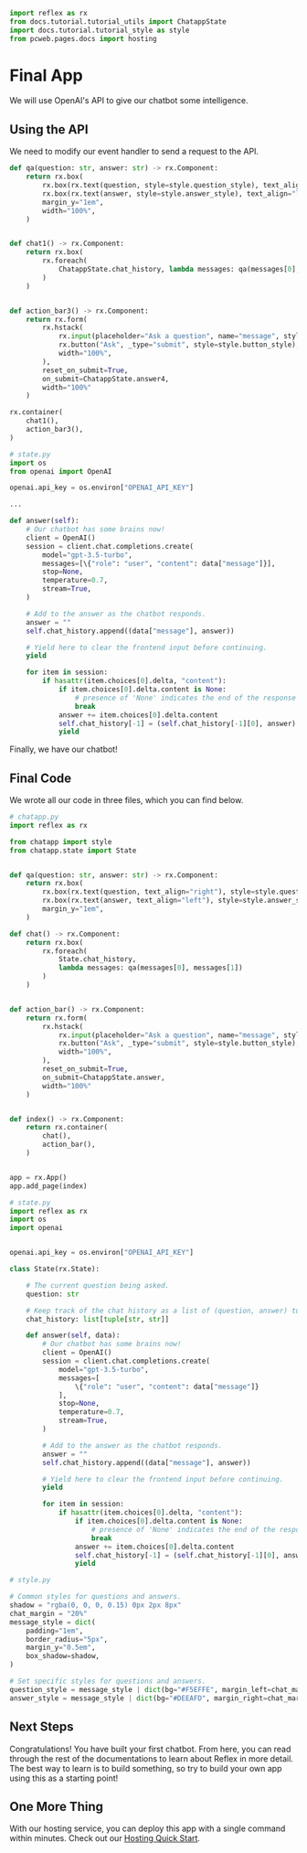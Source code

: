 ```python exec
import reflex as rx
from docs.tutorial.tutorial_utils import ChatappState
import docs.tutorial.tutorial_style as style
from pcweb.pages.docs import hosting
```

# Final App

We will use OpenAI's API to give our chatbot some intelligence.

## Using the API

We need to modify our event handler to send a request to the API.

```python exec
def qa(question: str, answer: str) -> rx.Component:
    return rx.box(
        rx.box(rx.text(question, style=style.question_style), text_align="right"),
        rx.box(rx.text(answer, style=style.answer_style), text_align="left"),
        margin_y="1em",
        width="100%",
    )


def chat1() -> rx.Component:
    return rx.box(
        rx.foreach(
            ChatappState.chat_history, lambda messages: qa(messages[0], messages[1])
        )
    )


def action_bar3() -> rx.Component:
    return rx.form(
        rx.hstack(
            rx.input(placeholder="Ask a question", name="message", style=style.input_style),
            rx.button("Ask", _type="submit", style=style.button_style),
            width="100%",
        ),
        reset_on_submit=True,
        on_submit=ChatappState.answer4,
        width="100%"
    )
```

```python demo box
rx.container(
    chat1(),
    action_bar3(),
)
```

```python
# state.py
import os
from openai import OpenAI

openai.api_key = os.environ["OPENAI_API_KEY"]

...

def answer(self):
    # Our chatbot has some brains now!
    client = OpenAI()
    session = client.chat.completions.create(
        model="gpt-3.5-turbo",
        messages=[\{"role": "user", "content": data["message"]}],
        stop=None,
        temperature=0.7,
        stream=True,
    )

    # Add to the answer as the chatbot responds.
    answer = ""
    self.chat_history.append((data["message"], answer))

    # Yield here to clear the frontend input before continuing.
    yield

    for item in session:
        if hasattr(item.choices[0].delta, "content"):
            if item.choices[0].delta.content is None:
                # presence of 'None' indicates the end of the response
                break
            answer += item.choices[0].delta.content
            self.chat_history[-1] = (self.chat_history[-1][0], answer)
            yield
```

Finally, we have our chatbot!

## Final Code

We wrote all our code in three files, which you can find below.

```python
# chatapp.py
import reflex as rx

from chatapp import style
from chatapp.state import State


def qa(question: str, answer: str) -> rx.Component:
    return rx.box(
        rx.box(rx.text(question, text_align="right"), style=style.question_style),
        rx.box(rx.text(answer, text_align="left"), style=style.answer_style),
        margin_y="1em",
    )

def chat() -> rx.Component:
    return rx.box(
        rx.foreach(
            State.chat_history,
            lambda messages: qa(messages[0], messages[1])
        )
    )


def action_bar() -> rx.Component:
    return rx.form(
        rx.hstack(
            rx.input(placeholder="Ask a question", name="message", style=style.input_style),
            rx.button("Ask", _type="submit", style=style.button_style),
            width="100%",
        ),
        reset_on_submit=True,
        on_submit=ChatappState.answer,
        width="100%"
    )


def index() -> rx.Component:
    return rx.container(
        chat(),
        action_bar(),
    )


app = rx.App()
app.add_page(index)
```

```python
# state.py
import reflex as rx
import os
import openai


openai.api_key = os.environ["OPENAI_API_KEY"]

class State(rx.State):

    # The current question being asked.
    question: str

    # Keep track of the chat history as a list of (question, answer) tuples.
    chat_history: list[tuple[str, str]]

    def answer(self, data):
        # Our chatbot has some brains now!
        client = OpenAI()
        session = client.chat.completions.create(
            model="gpt-3.5-turbo",
            messages=[
                \{"role": "user", "content": data["message"]}
            ],
            stop=None,
            temperature=0.7,
            stream=True,
        )

        # Add to the answer as the chatbot responds.
        answer = ""
        self.chat_history.append((data["message"], answer))

        # Yield here to clear the frontend input before continuing.
        yield

        for item in session:
            if hasattr(item.choices[0].delta, "content"):
                if item.choices[0].delta.content is None:
                    # presence of 'None' indicates the end of the response
                    break
                answer += item.choices[0].delta.content
                self.chat_history[-1] = (self.chat_history[-1][0], answer)
                yield

```

```python
# style.py

# Common styles for questions and answers.
shadow = "rgba(0, 0, 0, 0.15) 0px 2px 8px"
chat_margin = "20%"
message_style = dict(
    padding="1em",
    border_radius="5px",
    margin_y="0.5em",
    box_shadow=shadow,
)

# Set specific styles for questions and answers.
question_style = message_style | dict(bg="#F5EFFE", margin_left=chat_margin)
answer_style = message_style | dict(bg="#DEEAFD", margin_right=chat_margin)
```

## Next Steps

Congratulations! You have built your first chatbot. From here, you can read through the rest of the documentations to learn about Reflex in more detail. The best way to learn is to build something, so try to build your own app using this as a starting point!

## One More Thing

With our hosting service, you can deploy this app with a single command within minutes. Check out our [Hosting Quick Start]({hosting.deploy_quick_start.path}).
